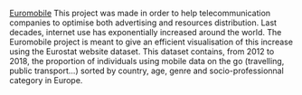 [Euromobile](https://gati23.github.io/Euromobile/)
This project was made in order to help telecommunication companies to optimise both advertising and resources distribution. Last decades, internet use has exponentially increased around the world. The Euromobile project is meant to give an efficient visualisation of this increase using the Eurostat website dataset. This dataset contains, from 2012 to 2018, the proportion of individuals using mobile data on the go (travelling, public transport...) sorted by country, age, genre and socio-professionnal category in Europe.